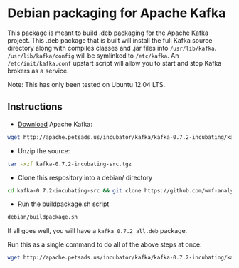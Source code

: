 # Debian packaging for Apache Kafka

This package is meant to build .deb packaging for the Apache Kafka project.
This .deb package that is built will install the full Kafka source directory
along with compiles classes and .jar files into ```/usr/lib/kafka```.
```/usr/lib/kafka/config``` will be symlinked to ```/etc/kafka```.  An
```/etc/init/kafka.conf``` upstart script will allow you to start and stop
Kafka brokers as a service.

Note:  This has only been tested on Ubuntu 12.04 LTS.

## Instructions
- [Download](http://incubator.apache.org/kafka/downloads.html) Apache Kafka:

```bash
wget http://apache.petsads.us/incubator/kafka/kafka-0.7.2-incubating/kafka-0.7.2-incubating-src.tgz
```

- Unzip the source:

```bash
tar -xzf kafka-0.7.2-incubating-src.tgz 
```

- Clone this respository into a debian/ directory

```bash
cd kafka-0.7.2-incubating-src && git clone https://github.com/wmf-analytics/kafka-debian.git ./debian
```

- Run the buildpackage.sh script

```bash
debian/buildpackage.sh
```

If all goes well, you will have a ```kafka_0.7.2_all.deb``` package.

Run this as a single command to do all of the above steps at once:

```bash
wget http://apache.petsads.us/incubator/kafka/kafka-0.7.2-incubating/kafka-0.7.2-incubating-src.tgz && tar -xzf kafka-0.7.2-incubating-src.tgz && cd kafka-0.7.2-incubating-src && git clone https://github.com/wmf-analytics/kafka-debian.git ./debian && debian/buildpackage.sh
```